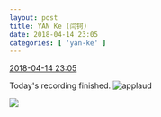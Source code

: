 ```yaml
---
layout: post
title: YAN Ke (闫钶)
date: 2018-04-14 23:05
categories: [ 'yan-ke' ]
---
```


<div class="weibo-info">
  <a href="https://weibo.com/6505423304/Gc6lEixSh">2018-04-14 23:05</a>
</div>

Today's recording finished. ![applaud](https://img.t.sinajs.cn/t4/appstyle/expression/ext/normal/36/gza_org.gif)

<!-- more -->

<a href="//wx2.sinaimg.cn/mw690/0076g5Mkgy1fqcl038gdnj30qo0zkn29.jpg">
  <img class="weibo-pic-preview" src="//wx2.sinaimg.cn/orj360/0076g5Mkgy1fqcl038gdnj30qo0zkn29.jpg" />
</a>
